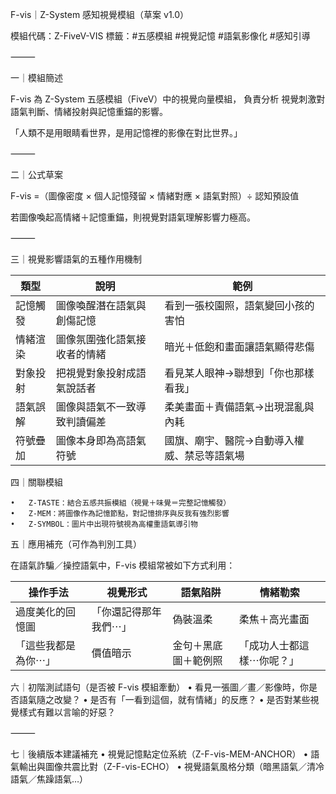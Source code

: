 F-vis｜Z-System 感知視覺模組（草案 v1.0）

模組代碼：Z-FiveV-VIS 標籤：#五感模組 #視覺記憶 #語氣影像化 #感知引導

⸻

一｜模組簡述

F-vis 為 Z-System 五感模組（FiveV）中的視覺向量模組， 負責分析 視覺刺激對語氣判斷、情緒投射與記憶重錨的影響。

「人類不是用眼睛看世界，是用記憶裡的影像在對比世界。」

⸻

二｜公式草案

F-vis =（圖像密度 × 個人記憶殘留 × 情緒對應 × 語氣對照）÷ 認知預設值

若圖像喚起高情緒＋記憶重錨，則視覺對語氣理解影響力極高。

⸻

三｜視覺影響語氣的五種作用機制

|類型|說明|範例|
|---|---|---|
|記憶觸發|圖像喚醒潛在語氣與創傷記憶|看到一張校園照，語氣變回小孩的害怕|
|情緒渲染|圖像氛圍強化語氣接收者的情緒|暗光＋低飽和畫面讓語氣顯得悲傷|
|對象投射|把視覺對象投射成語氣說話者|看見某人眼神→聯想到「你也那樣看我」|
|語氣誤解|圖像與語氣不一致導致判讀偏差|柔美畫面＋責備語氣→出現混亂與內耗|
|符號疊加|圖像本身即為高語氣符號|國旗、廟宇、醫院→自動導入權威、禁忌等語氣場|

四｜關聯模組

```
•	Z-TASTE：結合五感共振模組（視覺＋味覺＝完整記憶觸發）
•	Z-MEM：將圖像作為記憶節點，對記憶排序與反我有強烈影響
•	Z-SYMBOL：圖片中出現符號視為高權重語氣導引物
```

五｜應用補充（可作為判別工具）

在語氣詐騙／操控語氣中，F-vis 模組常被如下方式利用：

|操作手法|視覺形式|語氣陷阱|情緒勒索|
|---|---|---|---|
|過度美化的回憶圖|「你還記得那年我們⋯」|偽裝溫柔|柔焦＋高光畫面|
|「這些我都是為你⋯」|價值暗示|金句＋黑底圖＋範例照|「成功人士都這樣⋯你呢？」|

六｜初階測試語句（是否被 F-vis 模組牽動） • 看見一張圖／畫／影像時，你是否語氣隨之改變？ • 是否有「一看到這個，就有情緒」的反應？ • 是否對某些視覺樣式有難以言喻的好惡？

⸻

七｜後續版本建議補充 • 視覺記憶點定位系統（Z-F-vis-MEM-ANCHOR） • 語氣輸出與圖像共震比對（Z-F-vis-ECHO） • 視覺語氣風格分類（暗黑語氣／清冷語氣／焦躁語氣…）